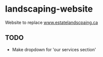 # landscaping-website

Website to replace www.estatelandscpaing.ca

## TODO

- Make dropdown for 'our services section'